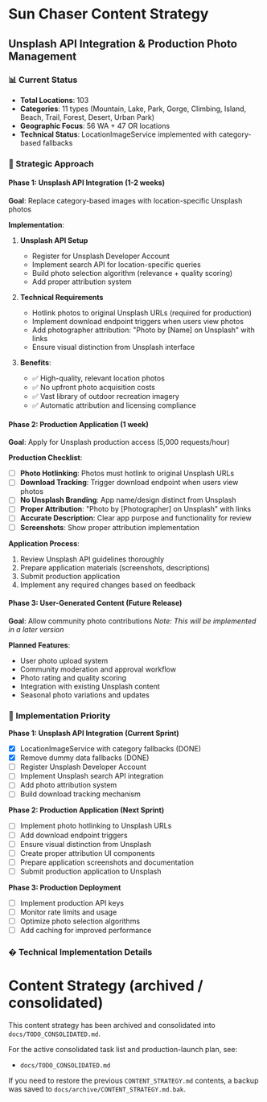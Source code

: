 # Sun Chaser Content Strategy
## Unsplash API Integration & Production Photo Management

### 📊 Current Status
- **Total Locations**: 103 
- **Categories**: 11 types (Mountain, Lake, Park, Gorge, Climbing, Island, Beach, Trail, Forest, Desert, Urban Park)
- **Geographic Focus**: 56 WA + 47 OR locations
- **Technical Status**: LocationImageService implemented with category-based fallbacks

### 🎯 Strategic Approach

#### Phase 1: Unsplash API Integration (1-2 weeks)
**Goal**: Replace category-based images with location-specific Unsplash photos

**Implementation**:
1. **Unsplash API Setup**
   - Register for Unsplash Developer Account
   - Implement search API for location-specific queries
   - Build photo selection algorithm (relevance + quality scoring)
   - Add proper attribution system

2. **Technical Requirements**
   - Hotlink photos to original Unsplash URLs (required for production)
   - Implement download endpoint triggers when users view photos
   - Add photographer attribution: "Photo by [Name] on Unsplash" with links
   - Ensure visual distinction from Unsplash interface

3. **Benefits**:
   - ✅ High-quality, relevant location photos
   - ✅ No upfront photo acquisition costs
   - ✅ Vast library of outdoor recreation imagery
   - ✅ Automatic attribution and licensing compliance

#### Phase 2: Production Application (1 week)
**Goal**: Apply for Unsplash production access (5,000 requests/hour)

**Production Checklist**:
- [ ] **Photo Hotlinking**: Photos must hotlink to original Unsplash URLs
- [ ] **Download Tracking**: Trigger download endpoint when users view photos  
- [ ] **No Unsplash Branding**: App name/design distinct from Unsplash
- [ ] **Proper Attribution**: "Photo by [Photographer] on Unsplash" with links
- [ ] **Accurate Description**: Clear app purpose and functionality for review
- [ ] **Screenshots**: Show proper attribution implementation

**Application Process**:
1. Review Unsplash API guidelines thoroughly
2. Prepare application materials (screenshots, descriptions)
3. Submit production application
4. Implement any required changes based on feedback

#### Phase 3: User-Generated Content (Future Release)
**Goal**: Allow community photo contributions
*Note: This will be implemented in a later version*

**Planned Features**:
- User photo upload system
- Community moderation and approval workflow  
- Photo rating and quality scoring
- Integration with existing Unsplash content
- Seasonal photo variations and updates
### 🚀 Implementation Priority

**Phase 1: Unsplash API Integration (Current Sprint)**
- [x] LocationImageService with category fallbacks (DONE)
- [x] Remove dummy data fallbacks (DONE) 
- [ ] Register Unsplash Developer Account
- [ ] Implement Unsplash search API integration
- [ ] Add photo attribution system
- [ ] Build download tracking mechanism

**Phase 2: Production Application (Next Sprint)**
- [ ] Implement photo hotlinking to Unsplash URLs
- [ ] Add download endpoint triggers
- [ ] Ensure visual distinction from Unsplash
- [ ] Create proper attribution UI components
- [ ] Prepare application screenshots and documentation
- [ ] Submit production application to Unsplash

**Phase 3: Production Deployment**
- [ ] Implement production API keys
- [ ] Monitor rate limits and usage
- [ ] Optimize photo selection algorithms
- [ ] Add caching for improved performance

### �️ Technical Implementation Details
# Content Strategy (archived / consolidated)

This content strategy has been archived and consolidated into `docs/TODO_CONSOLIDATED.md`.

For the active consolidated task list and production-launch plan, see:

  - `docs/TODO_CONSOLIDATED.md`

If you need to restore the previous `CONTENT_STRATEGY.md` contents, a backup was saved to `docs/archive/CONTENT_STRATEGY.md.bak`.
  

